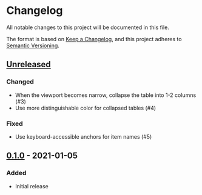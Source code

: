 # Changelog

All notable changes to this project will be documented in this file.

The format is based on [Keep a Changelog](https://keepachangelog.com/en/1.0.0/),
and this project adheres to [Semantic Versioning](https://semver.org/spec/v2.0.0.html).

## [Unreleased]

### Changed

- When the viewport becomes narrow, collapse the table into 1-2 columns (#3)
- Use more distinguishable color for collapsed tables (#4)

### Fixed

- Use keyboard-accessible anchors for item names (#5)

## [0.1.0] - 2021-01-05

### Added

- Initial release

[unreleased]: https://github.com/Loathing-Associates-Scripting-Society/display3/compare/v0.1.0...HEAD
[0.1.0]: https://github.com/Loathing-Associates-Scripting-Society/display3/releases/tag/v0.1.0
